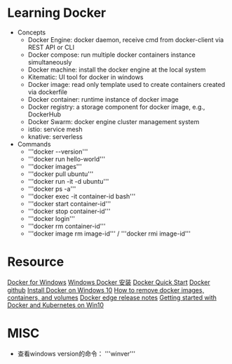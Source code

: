 # Learning Docker
- Concepts
	- Docker Engine: docker daemon, receive cmd from docker-client via REST API or CLI
	- Docker compose: run multiple docker containers instance simultaneously
	- Docker machine: install the docker engine at the local system
	- Kitematic: UI tool for docker in windows
	- Docker image: read only template used to create containers created via dockerfile
	- Docker container: runtime instance of docker image
	- Docker registry: a storage component for docker image, e.g., DockerHub
	- Docker Swarm: docker engine cluster management system
	- istio: service mesh
	- knative: serverless
- Commands
	- '''docker --version'''
	- '''docker run hello-world'''
	- '''docker images'''
	- '''docker pull ubuntu'''
	- '''docker run -it -d ubuntu'''
	- '''docker ps -a'''
	- '''docker exec -it container-id bash'''
	- '''docker start container-id'''
	- '''docker stop container-id'''
	- '''docker login''' 
	- '''docker rm container-id'''
	- '''docker image rm image-id''' / '''docker rmi image-id'''

# Resource
[Docker for Windows](https://www.youtube.com/watch?v=iJeL2tOFfvM)
[Windows Docker 安装](https://www.runoob.com/docker/windows-docker-install.html)
[Docker Quick Start](https://hub.docker.com/?overlay=onboarding)
[Docker github](https://github.com/docker?utf8=%E2%9C%93&q=doodle&type=&language=)
[Install Docker on Windows 10](https://runnable.com/docker/install-docker-on-windows-10)
[How to remove docker images, containers, and volumes](https://www.digitalocean.com/community/tutorials/how-to-remove-docker-images-containers-and-volumes)
[Docker edge release notes](https://docs.docker.com/docker-for-windows/edge-release-notes/)
[Getting started with Docker and Kubernetes on Win10](https://learnk8s.io/blog/installing-docker-and-kubernetes-on-windows/)

# MISC
- 查看windows version的命令： '''winver'''

